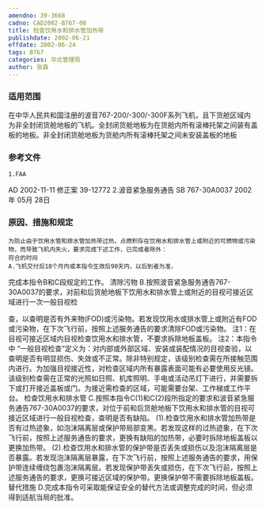 ```yaml
---
amendno: 39-3668
cadno: CAD2002-B767-08
title: 检查饮用水和排水管加热带
publishdate: 2002-06-21
effdate: 2002-06-24
tags: B767
categories: 华北管理局
author: 张森
---
```


### 适用范围 
在中华人民共和国注册的波音767-200/-300/-300F系列飞机，且下货舱区域内为非全封闭货舱地板的飞机。全封闭货舱地板为在货舱内所有滚棒托架之间装有盖板的地板。非全封闭货舱地板为货舱内所有滚棒托架之间未安装盖板的地板

<!--more-->
### 参考文件
    1.FAA 
AD 2002-11-11 修正案 39-12772
    2.波音紧急服务通告 SB 767-30A0037  2002年 05月 28日

### 原因、措施和规定 
    为防止由于饮用水管和排水管加热带过热，点燃积存在饮用水和排水管上或附近的可燃物或污染物，而导致飞机内失火，要求完成下述工作，已完成者除外： 
    符合的时间 
    A.飞机交付后18个月内或本指令生效后90天内，以后到者为准，
完成本指令B和C段规定的工作。     清除污物 
    B.按照波音紧急服务通告767-30A0037的要求，对前和后货舱地板下饮用水和排水管上或附近的目视可接近区域进行一次一般目视检
  
查，以查明是否有外来物(FOD)或污染物。若发现饮用水或排水管上或附近有FOD或污染物，在下次飞行前，按照上述服务通告的要求清除FOD或污染物。 
    注1：在目视可接近区域内目视检查饮用水和排水管，不要求拆除地板盖板。 
注2：本指令中 “一般目视检查”定义为：对内部或外部区域、安装或装配情况的目视查验，以查明是否有明显损伤、失效或不正常。除非特别规定，该级别检查需在所接触范围内进行。为加强目视接近性，对检查区域内所有暴露表面可能有必要使用反光镜。该级别检查需在正常的光照如日照、机库照明、手电或活动吊灯下进行，并需要拆下或打开接近盖板或门。为接近需检查的区域，可能需要台架、工作梯或工作平台。 
    检查饮用水和排水管 
    C.按照本指令C(1)和C(2)段所指定的要求和波音紧急服务通告767-30A0037的要求，对位于前和后货舱地板下饮用水和排水管的目视可接近区域进行一般目视检查，查明是否有缺陷。 
     (1).检查饮用水和排水管加热带是否有过热迹象，如泡沫隔离层或保护带局部变黑。若发现这样的过热迹象，在下次飞行前，按照上述服务通告的要求，更换有缺陷的加热带，必要时拆除地板盖板以更换加热带。 
     (2).检查饮用水和排水管的保护带是否丢失或损伤以及泡沫隔离层是否暴露。若发现泡沫隔离层暴露，在下次飞行前，按照上述服务通告的要求，用保护带连续缠绕包裹泡沫隔离层。若发现保护带丢失或损伤，在下次飞行前，按照上述服务通告的要求，更换可接近区域的保护带。更换保护带不需要拆除地板盖板。 
    替代措施 
    D.完成本指令可采取能保证安全的替代方法或调整完成的时间，但必须得到适航当局的批准。

